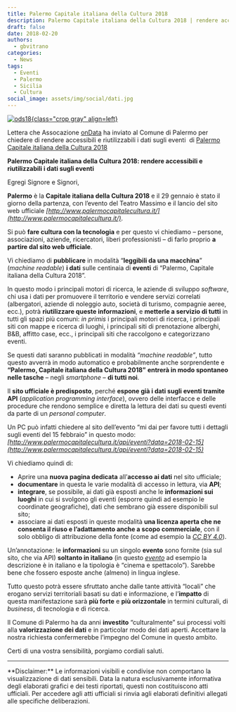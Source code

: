 ```yaml
---
title: Palermo Capitale italiana della Cultura 2018
description: Palermo Capitale italiana della Cultura 2018 | rendere accessibili e riutilizzabili i dati sugli eventi
draft: false
date: 2018-02-20
authors:
  - gbvitrano
categories:
  - News
tags:
  - Eventi
  - Palermo
  - Sicilia
  - Cultura
social_image: assets/img/social/dati.jpg  
--- 
```

<style>
.md-typeset code { background-color: #fff0;}  
.md-typeset pre>code { background-color: #fff0;}  
</style>
[![ods18](../../../assets/img/social/dati.jpg "Palermo Capitale italiana della Cultura 2018: rendere accessibili e riutilizzabili i dati sugli eventi" ){class="crop gray" align=left}](index.md)

Lettera che Assocazione [onData](http://blog.ondata.it/palermo-capitale-italiana-della-cultura-2018-rendere-accessibili-e-riutilizzabili-i-dati-sugli-eventi/) ha inviato al Comune di Palermo per chiedere di rendere accessibili e riutilizzabili i dati sugli eventi  di [Palermo Capitale italiana della Cultura 2018](http://www.palermocapitalecultura.it/)

**Palermo Capitale italiana della Cultura 2018: rendere accessibili e riutilizzabili i dati sugli eventi**<!-- more -->

Egregi Signore e Signori,

**Palermo** è la **Capitale italiana della Cultura 2018** e il 29 gennaio è stato il giorno della partenza, con l’evento del Teatro Massimo e il lancio del sito web ufficiale _[http://www.palermocapitalecultura.it/](http://www.palermocapitalecultura.it/)_.

Si può **fare cultura con la tecnologia** e per questo vi chiediamo – persone, associazioni, aziende, ricercatori, liberi professionisti – di farlo proprio **a partire dal sito web ufficiale**.

Vi chiediamo di **pubblicare** in modalità “**leggibili da una macchina**” (_machine readable_) **i dati** sulle centinaia di **eventi** di “Palermo, Capitale italiana della Cultura 2018”.

In questo modo i principali motori di ricerca, le aziende di sviluppo _software_, chi usa i dati per promuovere il territorio e vendere servizi correlati (albergatori, aziende di noleggio auto, società di turismo, compagnie aeree, ecc.), potrà **riutilizzare queste informazioni**, e **metterle a servizio di tutti** in tutti gli spazi più comuni: _in primis_ i principali motori di ricerca, i principali siti con mappe e ricerca di luoghi, i principali siti di prenotazione alberghi, B&B, affitto case, ecc., i principali siti che raccolgono e categorizzano eventi.

Se questi dati saranno pubblicati in modalità _“machine readable”_, tutto questo avverrà in modo automatico e probabilmente anche sorprendente e **“Palermo, Capitale italiana della Cultura 2018”** **entrerà in modo spontaneo nelle tasche** – negli _smartphone_ – **di tutti noi**.

Il **sito ufficiale è predisposto**, perché **espone già i dati sugli eventi tramite API** (_application programming interface_), ovvero delle interfacce e delle procedure che rendono semplice e diretta la lettura dei dati su questi eventi da parte di un _personal computer_.

Un PC può infatti chiedere al sito dell’evento “mi dai per favore tutti i dettagli sugli eventi del 15 febbraio” in questo modo: _[http://www.palermocapitalecultura.it/api/eventi?data=2018-02-15](http://www.palermocapitalecultura.it/api/eventi?data=2018-02-15)_

Vi chiediamo quindi di:


* Aprire una **nuova pagina dedicata** all’**accesso ai dati** nel sito ufficiale;
* **documentare** in questa le varie modalità di accesso in lettura, via **API**;
* **integrare**, se possibile, ai dati già esposti anche le **informazioni sui luoghi** in cui si svolgono gli eventi (esporre quindi ad esempio le coordinate geografiche), dati che sembrano già essere disponibili sul sito;
* associare ai dati esposti in queste modalità **una licenza aperta che ne consenta il riuso e l’adattamento anche a scopo commerciale**, con il solo obbligo di attribuzione della fonte (come ad esempio la _[CC BY 4.0](https://creativecommons.org/licenses/by/4.0/deed.it)_).

Un’annotazione: le **informazioni** su un singolo **evento** sono fornite (sia sul sito, che via API) **soltanto in italiano** (in questo _[evento](http://www.palermocapitalecultura.it/en/eventi/tamerlano)_ ad esempio la descrizione è in italiano e la tipologia è “cinema e spettacolo”). Sarebbe bene che fossero esposte anche (almeno) in lingua inglese.

Tutto questo potrà essere sfruttato anche dalle tante attività “locali” che erogano servizi territoriali basati su dati e informazione, e l’**impatto** di questa manifestazione sarà **più forte** e **più orizzontale** in termini culturali, di _business_, di tecnologia e di ricerca.

Il Comune di Palermo ha da anni **investito** “culturalmente” sui processi volti alla **valorizzazione dei dati** e in particolar modo dei dati aperti. Accettare la nostra richiesta confermerebbe l’impegno del Comune in questo ambito.

Certi di una vostra sensibilità, porgiamo cordiali saluti.

<hr>
**Disclaimer:** Le informazioni visibili e condivise non comportano la visualizzazione di dati sensibili. Data la natura esclusivamente informativa degli elaborati grafici e dei testi riportati, questi non costituiscono atti ufficiali. Per accedere agli atti ufficiali si rinvia agli elaborati definitivi allegati alle specifiche deliberazioni.